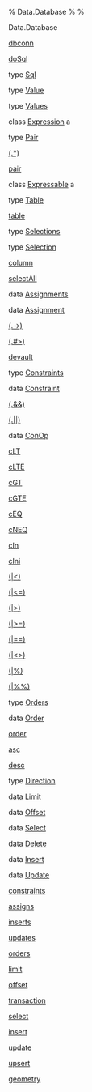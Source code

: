 % Data.Database
% 
% 

Data.Database

[dbconn](Data-Database.html#v:dbconn)

[doSql](Data-Database.html#v:doSql)

type [Sql](Data-Database.html#t:Sql)

type [Value](Data-Database.html#t:Value)

type [Values](Data-Database.html#t:Values)

class [Expression](Data-Database.html#t:Expression) a

type [Pair](Data-Database.html#t:Pair)

[(.\*)](Data-Database.html#v:.-42-)

[pair](Data-Database.html#v:pair)

class [Expressable](Data-Database.html#t:Expressable) a

type [Table](Data-Database.html#t:Table)

[table](Data-Database.html#v:table)

type [Selections](Data-Database.html#t:Selections)

type [Selection](Data-Database.html#t:Selection)

[column](Data-Database.html#v:column)

[selectAll](Data-Database.html#v:selectAll)

data [Assignments](Data-Database.html#t:Assignments)

data [Assignment](Data-Database.html#t:Assignment)

[(.-\>)](Data-Database.html#v:.-45--62-)

[(.\#\>)](Data-Database.html#v:.-35--62-)

[devault](Data-Database.html#v:devault)

type [Constraints](Data-Database.html#t:Constraints)

data [Constraint](Data-Database.html#t:Constraint)

[(.&&)](Data-Database.html#v:.-38--38-)

[(.||)](Data-Database.html#v:.-124--124-)

data [ConOp](Data-Database.html#t:ConOp)

[cLT](Data-Database.html#v:cLT)

[cLTE](Data-Database.html#v:cLTE)

[cGT](Data-Database.html#v:cGT)

[cGTE](Data-Database.html#v:cGTE)

[cEQ](Data-Database.html#v:cEQ)

[cNEQ](Data-Database.html#v:cNEQ)

[cIn](Data-Database.html#v:cIn)

[cIni](Data-Database.html#v:cIni)

[(|\<)](Data-Database.html#v:-124--60-)

[(|\<=)](Data-Database.html#v:-124--60--61-)

[(|\>)](Data-Database.html#v:-124--62-)

[(|\>=)](Data-Database.html#v:-124--62--61-)

[(|==)](Data-Database.html#v:-124--61--61-)

[(|\<\>)](Data-Database.html#v:-124--60--62-)

[(|%)](Data-Database.html#v:-124--37-)

[(|%%)](Data-Database.html#v:-124--37--37-)

type [Orders](Data-Database.html#t:Orders)

data [Order](Data-Database.html#t:Order)

[order](Data-Database.html#v:order)

[asc](Data-Database.html#v:asc)

[desc](Data-Database.html#v:desc)

type [Direction](Data-Database.html#t:Direction)

data [Limit](Data-Database.html#t:Limit)

data [Offset](Data-Database.html#t:Offset)

data [Select](Data-Database.html#t:Select)

data [Delete](Data-Database.html#t:Delete)

data [Insert](Data-Database.html#t:Insert)

data [Update](Data-Database.html#t:Update)

[constraints](Data-Database.html#v:constraints)

[assigns](Data-Database.html#v:assigns)

[inserts](Data-Database.html#v:inserts)

[updates](Data-Database.html#v:updates)

[orders](Data-Database.html#v:orders)

[limit](Data-Database.html#v:limit)

[offset](Data-Database.html#v:offset)

[transaction](Data-Database.html#v:transaction)

[select](Data-Database.html#v:select)

[insert](Data-Database.html#v:insert)

[update](Data-Database.html#v:update)

[upsert](Data-Database.html#v:upsert)

[geometry](Data-Database.html#v:geometry)
